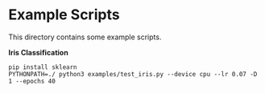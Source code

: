 # Example Scripts

This directory contains some example scripts.

**Iris Classification**

```shell
pip install sklearn
PYTHONPATH=./ python3 examples/test_iris.py --device cpu --lr 0.07 -D 1 --epochs 40
```
